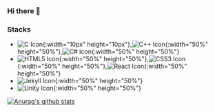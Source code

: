 ### Hi there 👋

<!--
**LeeMir/LeeMir** is a ✨ _special_ ✨ repository because its `README.md` (this file) appears on your GitHub profile.

Here are some ideas to get you started:

- 🔭 I’m currently working on ...

- 🌱 I’m currently learning ...

- 👯 I’m looking to collaborate on ...

- 🤔 I’m looking for help with ...

- 💬 Ask me about ...

- 📫 How to reach me: ...

- 😄 Pronouns: ...

- ⚡ Fun fact: ...

  -->

### Stacks

* ![C Icon](https://simpleicons.org/icons/c.svg){:width="10px" height="10px"},![C++ Icon](https://simpleicons.org/icons/cplusplus.svg){:width="50%" height="50%"},![C# Icon](https://simpleicons.org/icons/csharp.svg){:width="50%" height="50%"}
* ![HTML5 Icon](https://simpleicons.org/icons/html5.svg){:width="50%" height="50%"},![CSS3 Icon](https://simpleicons.org/icons/css3.svg){:width="50%" height="50%"},![React Icon](https://simpleicons.org/icons/react.svg){:width="50%" height="50%"}
* ![Jekyll Icon](https://simpleicons.org/icons/jekyll.svg){:width="50%" height="50%"}
* ![Unity Icon](https://simpleicons.org/icons/unity.svg){:width="50%" height="50%"}



[![Anurag's github stats](https://github-readme-stats.vercel.app/api?username=LeeMir)](https://github.com/anuraghazra/github-readme-stats)
